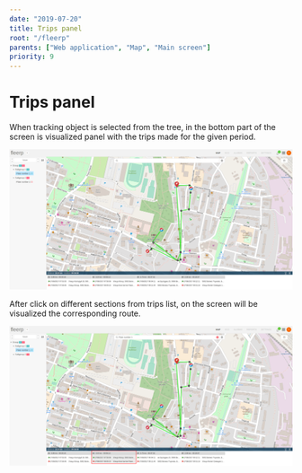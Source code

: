 ```yaml
---
date: "2019-07-20"
title: Trips panel
root: "/fleerp"
parents: ["Web application", "Map", "Main screen"]
priority: 9
---
```


# Trips panel
 
 When tracking object is selected from the tree, in the bottom part of the screen is visualized panel with the trips made for the given period.
 
 ![TripsPanel](trips-panel-en.png)
  
 After click on different sections from trips list, on the screen will be visualized the corresponding route.
 
 ![Trip](trip-en.png)

